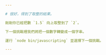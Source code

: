 ```yaml
---

# 很好，得到了取整的結果。

剛剛你已經把數 `1.5` 向上取整到了 `2`。

下一個挑戰裡我們將把一個數字轉變成一個字串。

運行 `node bin/javascripting` 並選擇下一個挑戰。

---
```

